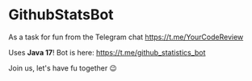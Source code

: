 # GithubStatsBot

As a task for fun from the Telegram chat https://t.me/YourCodeReview

Uses **Java 17**! Bot is here: https://t.me/github_statistics_bot

Join us, let's have fu together 😉
